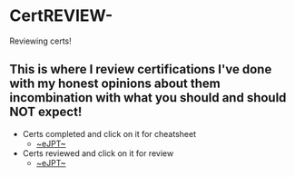 # CertREVIEW-
Reviewing certs!

## This is where I review certifications I've done with my honest opinions about them incombination with what you should and should NOT expect!

- Certs completed and click on it for cheatsheet
  - [~eJPT~](https://github.com/0xHillside/Cheatsheets/blob/main/eJPT.md)
- Certs reviewed and click on it for review
  - [~eJPT~](https://github.com/0xHillside/CertREVIEW-/blob/main/eJPT%20review.md)
